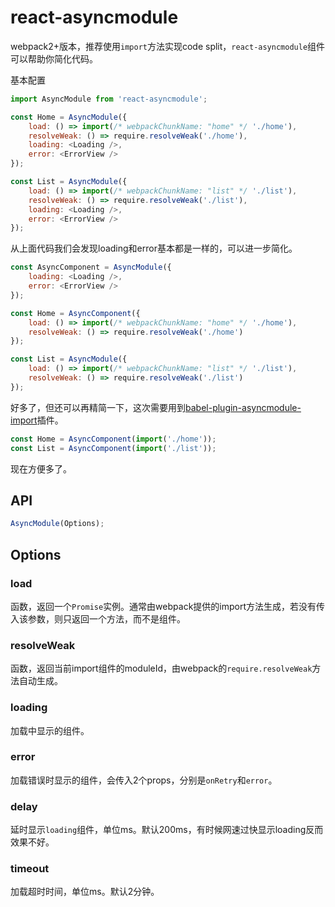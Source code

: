 # react-asyncmodule

webpack2+版本，推荐使用`import`方法实现code split，`react-asyncmodule`组件可以帮助你简化代码。

基本配置

```javascript
import AsyncModule from 'react-asyncmodule';

const Home = AsyncModule({
    load: () => import(/* webpackChunkName: "home" */ './home'),
    resolveWeak: () => require.resolveWeak('./home'),
    loading: <Loading />,
    error: <ErrorView />
});

const List = AsyncModule({
    load: () => import(/* webpackChunkName: "list" */ './list'),
    resolveWeak: () => require.resolveWeak('./list'),
    loading: <Loading />,
    error: <ErrorView />
});
```

从上面代码我们会发现loading和error基本都是一样的，可以进一步简化。

```javascript
const AsyncComponent = AsyncModule({
    loading: <Loading />,
    error: <ErrorView />
});

const Home = AsyncComponent({
    load: () => import(/* webpackChunkName: "home" */ './home'),
    resolveWeak: () => require.resolveWeak('./home')
});

const List = AsyncModule({
    load: () => import(/* webpackChunkName: "list" */ './list'),
    resolveWeak: () => require.resolveWeak('./list')
});
```
好多了，但还可以再精简一下，这次需要用到[babel-plugin-asyncmodule-import](https://github.com/caoren/react-asyncmodule/tree/master/packages/asyncmodule-import)插件。

```javascript
const Home = AsyncComponent(import('./home'));
const List = AsyncComponent(import('./list'));
```
现在方便多了。

## API

```javascript
AsyncModule(Options);
```

## Options

### load

函数，返回一个`Promise`实例。通常由webpack提供的import方法生成，若没有传入该参数，则只返回一个方法，而不是组件。

### resolveWeak

函数，返回当前import组件的moduleId，由webpack的`require.resolveWeak`方法自动生成。

### loading

加载中显示的组件。

### error

加载错误时显示的组件，会传入2个props，分别是`onRetry`和`error`。

### delay

延时显示`loading`组件，单位ms。默认200ms，有时候网速过快显示loading反而效果不好。

### timeout

加载超时时间，单位ms。默认2分钟。
